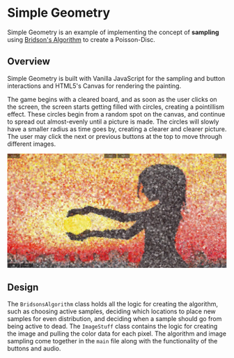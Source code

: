 # Simple Geometry

Simple Geometry is an example of implementing the concept of **sampling** using [Bridson's Algorithm](http://www-devel.cs.ubc.ca/~rbridson/docs/bridson-siggraph07-poissondisk.pdf) to create a Poisson-Disc.

## Overview

Simple Geometry is built with Vanilla JavaScript for the sampling and button interactions and HTML5's Canvas for rendering the painting.

The game begins with a cleared board, and as soon as the user clicks on the screen, the screen starts getting filled with circles, creating a pointillism effect. These circles begin from a random spot on the canvas, and continue to spread out almost-evenly until a picture is made. The circles will slowly have a smaller radius as time goes by, creating a clearer and clearer picture. The user may click the next or previous buttons at the top to move through different images.

![painting](docs/painting.png)

## Design

The `BridsonsAlgorithm` class holds all the logic for creating the algorithm, such as choosing active samples, deciding which locations to place new samples for even distribution, and deciding when a sample should go from being active to dead. The `ImageStuff` class contains the logic for creating the image and pulling the color data for each pixel. The algorithm and image sampling come together in the `main` file along with the functionality of the buttons and audio.
